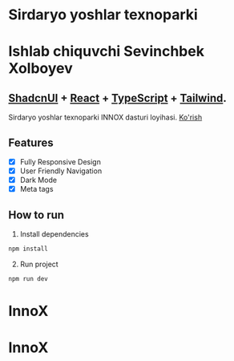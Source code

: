 # Sirdaryo yoshlar texnoparki

# Ishlab chiquvchi Sevinchbek Xolboyev

## <a href="https://ui.shadcn.com/" target="_blank">ShadcnUI</a> + <a href="https://react.dev/" target="_blank">React</a> + <a href="https://www.typescriptlang.org/" target="_blank">TypeScript</a> + <a href="https://tailwindcss.com/" target="_blank">Tailwind</a>.

Sirdaryo yoshlar texnoparki INNOX dasturi loyihasi. <a href="https://innox.sirdaryotexnopark.uz" target="_blank">Ko'rish</a>

## Features

- [x] Fully Responsive Design
- [x] User Friendly Navigation
- [x] Dark Mode
- [x] Meta tags

## How to run

1. Install dependencies

```bash
npm install
```

2. Run project

```bash
npm run dev
```
# InnoX
# InnoX
